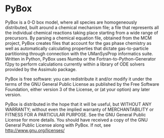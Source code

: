 # PyBox

PyBox is a 0-D box model, where all species are homogeneously distributed, built around a chemical mechanism file; a file that represents all the individual chemical reactions taking place
starting from a wide range of precursors. By parsing a chemical equation file, obtained from the MCM project, PyBox creates files that account for the gas phase chemistry as well as automatically
calculating properties that dictate gas-to-particle partitioning through connection with the UManSysProp informatics suite. Written in Python, PyBox uses Numba or the
Fortran-to-Python-Generator f2py to perform calculations currently within a library of ODE solvers provided by the Assimulo package.

PyBox is free software: you can redistribute it and/or modify it under the terms of the GNU General Public License as published by the Free Software Foundation, either version 3 of the License,
or (at your option) any later version.                                                                            

PyBox is distributed in the hope that it will be useful, but WITHOUT ANY WARRANTY; without even the implied warranty of MERCHANTABILITY or FITNESS FOR A PARTICULAR PURPOSE.  See the GNU General
Public License for more details. You should have received a copy of the GNU General Public License along with PyBox.  If not, see <http://www.gnu.org/licenses/>